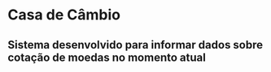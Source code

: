 # Casa de Câmbio

## Sistema desenvolvido para informar dados sobre cotação de moedas no momento atual